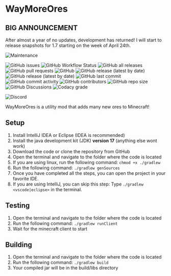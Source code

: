 # WayMoreOres

## BIG ANNOUNCEMENT

After almost a year of no updates, development has returned! I will start to release snapshots for 1.7 starting on the week of April 24th.

![Maintenance](https://img.shields.io/maintenance/yes/2023?style=for-the-badge)

![GitHub issues](https://img.shields.io/github/issues/basiccorruption/waymoreores?style=flat-square&logo=github)
![GitHub Workflow Status](https://img.shields.io/github/workflow/status/basiccorruption/waymoreores/build?style=flat-square&logo=github)
![GitHub all releases](https://img.shields.io/github/downloads/basiccorruption/waymoreores/total?label=downloads%20%28github%29&style=flat-square&logo=github)
![GitHub pull requests](https://img.shields.io/github/issues-pr/basiccorruption/waymoreores?style=flat-square&logo=github)
![GitHub](https://img.shields.io/github/license/basiccorruption/waymoreores?style=flat-square&logo=github)
![GitHub release (latest by date)](https://img.shields.io/github/v/release/basiccorruption/waymoreores?display_name=tag&style=flat-square&logo=github)
![GitHub release (latest by date)](https://img.shields.io/github/v/release/basiccorruption/waymoreores?display_name=tag&include_prereleases&style=flat-square&logo=github)
![GitHub last commit](https://img.shields.io/github/last-commit/basiccorruption/waymoreores?style=flat-square&logo=github)
![GitHub commit activity](https://img.shields.io/github/commit-activity/w/basiccorruption/waymoreores?style=flat-square&logo=github)
![GitHub contributors](https://img.shields.io/github/contributors/basiccorruption/waymoreores?style=flat-square&logo=github)
![GitHub repo size](https://img.shields.io/github/repo-size/basiccorruption/waymoreores?style=flat-square&logo=github)
![GitHub Discussions](https://img.shields.io/github/discussions/basiccorruption/waymoreores?style=flat-square&logo=github)
![Codacy grade](https://img.shields.io/codacy/grade/12526895a505498eb3904f406fac9f8c?style=flat-square)

![Discord](https://img.shields.io/discord/991791197783851038?logo=discord&style=flat-square)

WayMoreOres is a utility mod that adds many new ores to Minecraft!

## Setup

1. Install IntelliJ IDEA or Eclipse (IDEA is recommended)
2. Install the java development kit (JDK) **version 17** (anything else wont work)
3. Download the code or clone the repository from GitHub
4. Open the terminal and navigate to the folder where the code is located
5. If you are using linux, run the following command: `chmod +x ./gradlew`
6. Run the following command: `./gradlew genSources`
7. Once you have completed all the steps, you can open the project in your favorite IDE.
8. If you are using IntelliJ, you can skip this step: Type `./gradlew <vscode|eclipse>` in the terminal.

## Testing

1. Open the terminal and navigate to the folder where the code is located
2. Run the following command: `./gradlew runClient`
3. Wait for the minecraft client to start

## Building

1. Open the terminal and navigate to the folder where the code is located
2. Run the following command: `./gradlew build`
3. Your compiled jar will be in the build/libs directory
